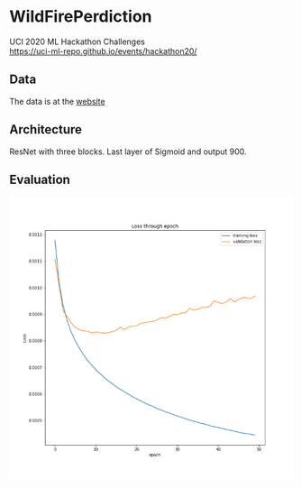 # WildFirePerdiction
UCI 2020 ML Hackathon Challenges\
https://uci-ml-repo.github.io/events/hackathon20/


## Data
The data is at the
[website](https://uci-ml-repo.github.io/events/hackathon20/datasets#wildfires)

## Architecture
ResNet with three blocks. Last layer of Sigmoid and output 900.

## Evaluation
![](./fig/12loss.png)
